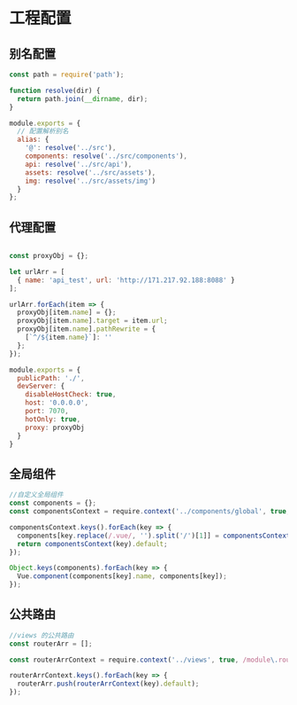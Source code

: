 <!--
 * @Author: MrBai
 * @Email: 568604944@qq.com
 * @Date: 2021-02-01 15:13:53
 * @LastEditors: MrBai
 * @LastEditTime: 2021-02-01 15:39:58
-->

# 工程配置

## 别名配置

```javascript
const path = require('path');

function resolve(dir) {
  return path.join(__dirname, dir);
}

module.exports = {
  // 配置解析别名
  alias: {
    '@': resolve('../src'),
    components: resolve('../src/components'),
    api: resolve('../src/api'),
    assets: resolve('../src/assets'),
    img: resolve('../src/assets/img')
  }
};
```

## 代理配置

```javascript

const proxyObj = {};

let urlArr = [
  { name: 'api_test', url: 'http://171.217.92.188:8088' }
];

urlArr.forEach(item => {
  proxyObj[item.name] = {};
  proxyObj[item.name].target = item.url;
  proxyObj[item.name].pathRewrite = {
    [`^/${item.name}`]: ''
  };
});

module.exports = {
  publicPath: './',
  devServer: {
    disableHostCheck: true,
    host: '0.0.0.0',
    port: 7070,
    hotOnly: true,
    proxy: proxyObj
  }
}
```

## 全局组件

```javascript
//自定义全局组件
const components = {};
const componentsContext = require.context('../components/global', true, /index\.vue$/);

componentsContext.keys().forEach(key => {
  components[key.replace(/.vue/, '').split('/')[1]] = componentsContext(key).default;
  return componentsContext(key).default;
});

Object.keys(components).forEach(key => {
  Vue.component(components[key].name, components[key]);
});
```

## 公共路由

```javascript
//views 的公共路由
const routerArr = [];

const routerArrContext = require.context('../views', true, /module\.router\.js$/);

routerArrContext.keys().forEach(key => {
  routerArr.push(routerArrContext(key).default);
});

```
